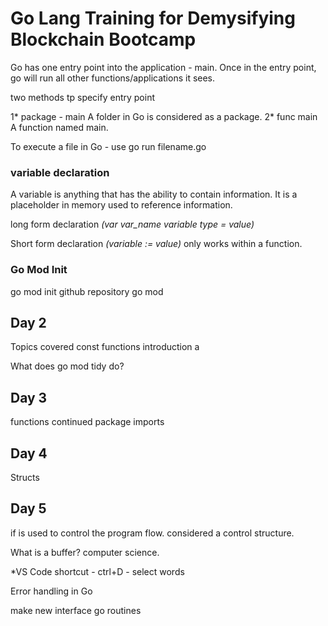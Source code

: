 # Go Lang Training for Demysifying Blockchain Bootcamp

Go has one entry point into the application - main. 
Once in the entry point, go will run all other functions/applications it sees. 

two methods tp specify entry point

1* package - main
A folder in Go is considered as a package. 
2* func main
A function named main. 

To execute a file in Go - use go run filename.go

### variable declaration
A variable is anything that has the ability to contain information. It is a placeholder in memory used to reference information. 

long form declaration *(var var_name variable type = value)*

Short form declaration  *(variable := value)* only works within a function. 

### Go Mod Init
go mod init github repository
go mod 

## Day 2
Topics covered
const
functions introduction a

What does go mod tidy do?

## Day 3
functions continued
package imports

## Day 4
Structs
## Day 5
if is used to control the program flow. considered a control structure. 

What is a buffer? computer science.

*VS Code shortcut - ctrl+D - select words

Error handling in Go

make 
new
interface
go routines